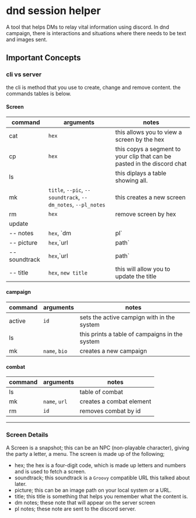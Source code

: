 # dnd session helper

A tool that helps DMs to relay vital information using discord. In dnd campaign, there is interactions and situations where there needs to be text and images sent.

## Important Concepts

### cli vs server

the cli is method that you use to create, change and remove content. the commands tables is below.

#### Screen

|command|arguments|notes|
|---|---|---|
|cat|`hex`| this allows you to view a screen by the hex |
|cp| `hex`| this copys a segment to your clip that can be pasted in the discord chat|
|ls|| this diplays a table showing all.|
|mk|`title`, `--pic`, `--soundtrack`, `--dm_notes`, `--pl_notes`|this creates a new screen|
|rm|`hex`| remove screen by hex|
|update|||
|-- notes|`hex`, `dm|pl`|this allows you update notes, by importing the hex then `dm` for the dm notes or `pl` for players notes|
|-- picture|`hex`,`url|path`|this will allow you to update the img that a hex uses|
|-- soundtrack|`hex`,`url|path`|this will allow you to update the img that a hex uses|
|-- title|`hex`, `new title`|this will allow you to update the title|

#### campaign

|command|arguments|notes|
|---|---|---|
|active|`id`|sets the active campign with in the system |
|ls||this prints a table of campaigns in the system |
|mk|`name`, `bio`|creates a new campaign|

#### combat

|command|arguments|notes|
|---|---|---|
|ls||table of combat|
|mk|`name`, `url`|creates a combat element|
|rm| `id`| removes combat by id|

___

### Screen Details

A Screen is a snapshot; this can be an NPC (non-playable character), giving the party a letter, a menu. The screen is made up of the following;

- hex; the hex is a four-digit code, which is made up letters and numbers and is used to fetch a screen.
- soundtrack; this soundtrack is a `Groovy` compatible URL this talked about later.
- picture; this can be an image path on your local system or a URL.
- title; this title is something that helps you remember what the content is.
- dm notes; these note that will appear on the server screen  
- pl notes; these note are sent to the discord server.
